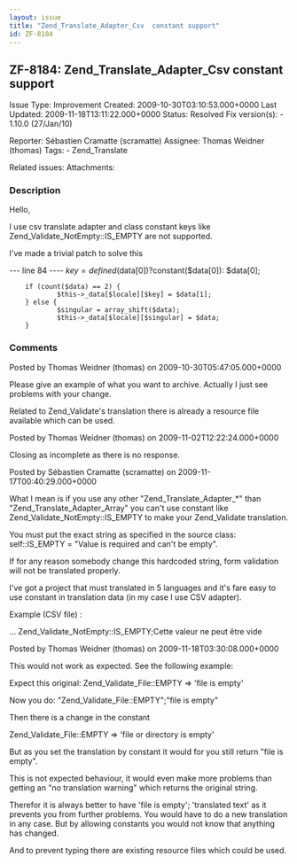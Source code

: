 ```yaml
---
layout: issue
title: "Zend_Translate_Adapter_Csv  constant support"
id: ZF-8184
---
```


ZF-8184: Zend\_Translate\_Adapter\_Csv constant support
-------------------------------------------------------

 Issue Type: Improvement Created: 2009-10-30T03:10:53.000+0000 Last Updated: 2009-11-18T13:11:22.000+0000 Status: Resolved Fix version(s): - 1.10.0 (27/Jan/10)
 
 Reporter:  Sébastien Cramatte (scramatte)  Assignee:  Thomas Weidner (thomas)  Tags: - Zend\_Translate
 
 Related issues: 
 Attachments: 
### Description

Hello,

I use csv translate adapter and class constant keys like Zend\_Validate\_NotEmpty::IS\_EMPTY are not supported.

I've made a trivial patch to solve this

--- line 84 ---- $key = defined($data[0])?constant($data[0]): $data[0];

 
        if (count($data) == 2) {
                $this->_data[$locale][$key] = $data[1];
        } else {
                $singular = array_shift($data);
                $this->_data[$locale][$singular] = $data;
        }


 

 

### Comments

Posted by Thomas Weidner (thomas) on 2009-10-30T05:47:05.000+0000

Please give an example of what you want to archive. Actually I just see problems with your change.

Related to Zend\_Validate's translation there is already a resource file available which can be used.

 

 

Posted by Thomas Weidner (thomas) on 2009-11-02T12:22:24.000+0000

Closing as incomplete as there is no response.

 

 

Posted by Sébastien Cramatte (scramatte) on 2009-11-17T00:40:29.000+0000

What I mean is if you use any other "Zend\_Translate\_Adapter\_\*" than "Zend\_Translate\_Adapter\_Array" you can't use constant like Zend\_Validate\_NotEmpty::IS\_EMPTY to make your Zend\_Validate translation.

You must put the exact string as specified in the source class: self::IS\_EMPTY = "Value is required and can't be empty".

If for any reason somebody change this hardcoded string, form validation will not be translated properly.

I've got a project that must translated in 5 languages and it's fare easy to use constant in translation data (in my case I use CSV adapter).

Example (CSV file) :

... Zend\_Validate\_NotEmpty::IS\_EMPTY;Cette valeur ne peut être vide

 

 

Posted by Thomas Weidner (thomas) on 2009-11-18T03:30:08.000+0000

This would not work as expected. See the following example:

Expect this original: Zend\_Validate\_File::EMPTY => 'file is empty'

Now you do: "Zend\_Validate\_File::EMPTY";"file is empty"

Then there is a change in the constant

Zend\_Validate\_File::EMPTY => 'file or directory is empty'

But as you set the translation by constant it would for you still return "file is empty".

This is not expected behaviour, it would even make more problems than getting an "no translation warning" which returns the original string.

Therefor it is always better to have 'file is empty'; 'translated text' as it prevents you from further problems. You would have to do a new translation in any case. But by allowing constants you would not know that anything has changed.

And to prevent typing there are existing resource files which could be used.

 

 